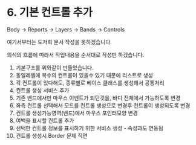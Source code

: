 # 6. 기본 컨트롤 추가

Body -> Reports -> Layers -> Bands -> Controls



여기서부터는 도저희 문서 작성을 못하겠습니다.&#x20;

의식의 흐름에 따라서 작업내용을 순서대로 작성만 하겠습니다.



1. 기본구조를 위와같이 만들었습니다.&#x20;
2. 동일레벨에 복수의 컨트롤이 있을수 있기 때문에 리스트로 생성
3. 각 컨트롤이 있다해도, 종류별로 베이스 클래스를 생성해서 공통처리
4. 컨트롤 생성 서비스 추가
5. 기존 밴드에서만 마우스 이벤트가 되던것을, 바디 전체에서 가능하도록 변경
6. 좌측 컨트롤 선택해서 모드를 컨트롤 생성으로 변경후 컨트롤이 생성되도록 변경
7. 컨트롤 생성가능영역(밴드)에서 마우스 포인터모양 변경
8. 여백을 표시할 컨트롤 추가
9. 선택한 컨트롤 정보를 표시하기 위한 서비스 생성 - 속성과도 연동됨
10. 컨트롤 생성시 Border 문제 직면







